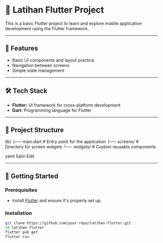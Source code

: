 # 📱 Latihan Flutter Project

This is a basic Flutter project to learn and explore mobile application development using the Flutter framework.

---

## 🚀 Features

- Basic UI components and layout practice  
- Navigation between screens  
- Simple state management  

---

## 🛠️ Tech Stack

- **Flutter:** UI framework for cross-platform development  
- **Dart:** Programming language for Flutter  

---

## 📁 Project Structure

lib/ ├── main.dart # Entry point for the application ├── screens/ # Directory for screen widgets └── widgets/ # Custom reusable components

yaml
Salin
Edit

---

## 🚀 Getting Started

### Prerequisites

- Install [Flutter](https://flutter.dev/docs/get-started/install) and ensure it's properly set up.

### Installation

```bash
git clone https://github.com/your-repo/latihan-flutter.git
cd latihan-flutter
flutter pub get
flutter run
